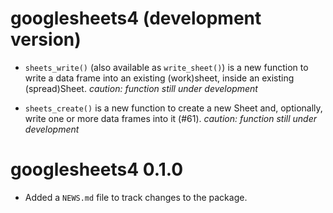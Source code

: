 # googlesheets4 (development version)

* `sheets_write()` (also available as `write_sheet()`) is a new function to write a data frame into an existing (work)sheet, inside an existing (spread)Sheet.  *caution: function still under development*

* `sheets_create()` is a new function to create a new Sheet and, optionally, write one or more data frames into it (#61). *caution: function still under development*

# googlesheets4 0.1.0

* Added a `NEWS.md` file to track changes to the package.
